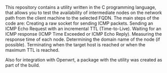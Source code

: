 This repository contains a utility written in the C programming language, that allows you to test the availability of intermediate nodes on the network path from the client machine to the selected FQDN.
The main steps of the code are:
Creating a raw socket for sending ICMP packets.
Sending an ICMP Echo Request with an incremental TTL (Time-to-Live).
Waiting for an ICMP response (ICMP Time Exceeded or ICMP Echo Reply).
Measuring the response time of each node.
Determining the domain name of the node (if possible).
Terminating when the target host is reached or when the maximum TTL is reached.

Also for integration with Openwrt, a package with the utility was created as part of the build.
